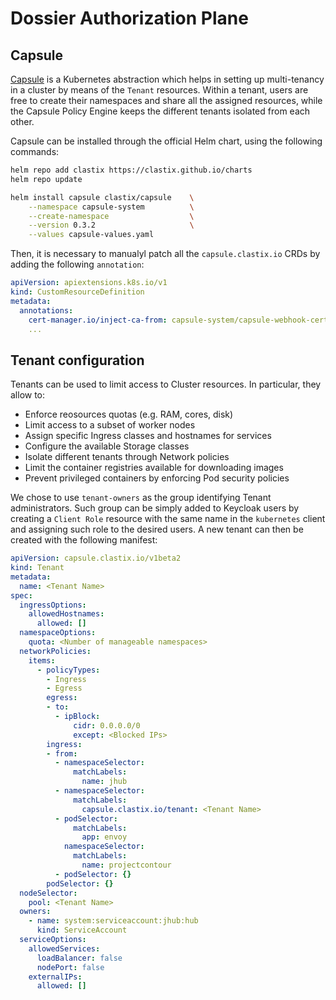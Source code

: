 # Dossier Authorization Plane

## Capsule

[Capsule](https://github.com/clastix/capsule) is a Kubernetes abstraction which helps in setting up multi-tenancy in a cluster by means of the `Tenant` resources. Within a tenant, users are free to create their namespaces and share all the assigned resources, while the Capsule Policy Engine keeps the different tenants isolated from each other.

Capsule can be installed through the official Helm chart, using the following commands:

```bash
helm repo add clastix https://clastix.github.io/charts
helm repo update

helm install capsule clastix/capsule    \
    --namespace capsule-system          \
    --create-namespace                  \
    --version 0.3.2                     \
    --values capsule-values.yaml
```

Then, it is necessary to manualyl patch all the `capsule.clastix.io` CRDs by adding the following `annotation`:

```yaml
apiVersion: apiextensions.k8s.io/v1
kind: CustomResourceDefinition
metadata:
  annotations:
    cert-manager.io/inject-ca-from: capsule-system/capsule-webhook-cert
    ...
```

## Tenant configuration

Tenants can be used to limit access to Cluster resources. In particular, they allow to:

- Enforce reosources quotas (e.g. RAM, cores, disk)
- Limit access to a subset of worker nodes
- Assign specific Ingress classes and hostnames for services
- Configure the available Storage classes
- Isolate different tenants through Network policies
- Limit the container registries available for downloading images
- Prevent privileged containers by enforcing Pod security policies

We chose to use `tenant-owners` as the group identifying Tenant administrators. Such group can be simply added to Keycloak users by creating a `Client Role` resource with the same name in the `kubernetes` client and assigning such role to the desired users. A new tenant can then be created with the following manifest:

```yaml
apiVersion: capsule.clastix.io/v1beta2
kind: Tenant
metadata:
  name: <Tenant Name>
spec:
  ingressOptions:
    allowedHostnames:
      allowed: []
  namespaceOptions:
    quota: <Number of manageable namespaces>
  networkPolicies:
    items:
      - policyTypes:
        - Ingress
        - Egress
        egress:
        - to:
          - ipBlock:
              cidr: 0.0.0.0/0
              except: <Blocked IPs>
        ingress:
        - from:
          - namespaceSelector:
              matchLabels:
                name: jhub
          - namespaceSelector:
              matchLabels:
                capsule.clastix.io/tenant: <Tenant Name>
          - podSelector:
              matchLabels:
                app: envoy
            namespaceSelector:
              matchLabels:
                name: projectcontour
          - podSelector: {}
        podSelector: {}
  nodeSelector:
    pool: <Tenant Name>
  owners:
    - name: system:serviceaccount:jhub:hub
      kind: ServiceAccount
  serviceOptions:
    allowedServices:
      loadBalancer: false
      nodePort: false
    externalIPs:
      allowed: []
```